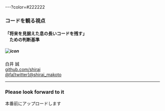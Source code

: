 ---?color=#222222

### コードを観る視点

#### 「将来を見据えた息の長いコードを残す」<br>　ための判断基準

##### ![icon](https://user-images.githubusercontent.com/16277668/41948274-ebbee344-79f6-11e8-8f2a-57fe6e2bf4ee.jpg)
白井 誠<br>[github.com/shirai](https://github.com/shirai)<br>[@fa[twitter]@shirai_makoto](https://twitter.com/shirai_makoto)<br>

---

### Please look forward to it

本番前にアップロードします
